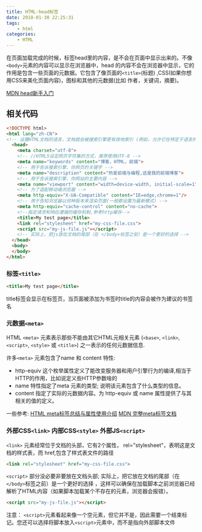 ```yaml
---
title: HTML-head标签
date: 2018-01-30 22:25:31
tags:
    - html
categories:
    - HTML
---
```

在页面加载完成的时候，标签head里的内容，是不会在页面中显示出来的。不像`<body>`元素的内容可以显示在浏览器中，head 的内容不会在浏览器中显示，它的作用是包含一些页面的元数据。它包含了像页面的`<title>`(标题) ,CSS(如果你想用CSS来美化页面内容)，图标和其他的元数据(比如 作者，关键词，摘要)。

<!--more-->
[MDN head新手入门](https://developer.mozilla.org/zh-CN/docs/Learn/HTML/Introduction_to_HTML/The_head_metadata_in_HTML)
## 相关代码
```html
<!DOCTYPE html>
<html lang="zh-CN">
<!-- 设置HTML文档的语言，文档就会被搜索引擎更有效地索引 (例如，允许它在特定于语言的结果中正确显示) -->
  <head>
    <meta charset="utf-8">
    <!-- //HTML5设定网页字符集的方式，推荐使用UTF-8 -->
    <meta name="keywords" content="博客，HTML，前端">
    <!-- 用于告诉搜索引擎，你网页的关键字 -->
    <meta name="description" content="热爱前端与编程,这是我的前端博客">
    <!-- 用于告诉搜索引擎，你网站的主要内容 -->
    <meta name="viewport" content="width=device-width, initial-scale=1">
    <!-- 为了适配移动端浏览器 -->
    <meta http-equiv="X-UA-Compatible" content="IE=edge,chrome=1"/>
    <!-- 用于告知浏览器以何种版本来渲染页面(一般都设置为最新模式) -->
    <meta http-equiv="cache-control" content="no-cache">
    <!--指定请求和响应遵循的缓存机制,参考http缓存-->
    <title>My test page</title>
    <link rel="stylesheet" href="my-css-file.css">
    <script src="my-js-file.js"></script>
    <!-- 实际上，把js放在文档的尾部（在 </body>标签之前）是一个更好的选择 -->
  </head>
  <body>
  </body>
</html>
```

### 标签`<title>`

```html
<title>My test page</title>
```
title标签会显示在标签页，当页面被添加为书签时title的内容会被作为建议的书签名

### 元数据`<meta>`
HTML `<meta>` 元素表示那些不能由其它HTML元相关元素 (`<base>`, `<link>`, `<script>`, `<style>` 或 `<title>`) 之一表示的任何元数据信息.

许多`<meta>` 元素包含了name 和 content 特性:

- http-equiv 这个枚举属性定义了能改变服务器和用户引擎行为的编译,相当于HTTP的作用，比如说定义些HTTP参数啥的
- name 特性指定了meta 元素的类型; 说明该元素包含了什么类型的信息。
- content 指定了实际的元数据内容。为 http-equiv 或 name 属性提供了与其相关的值的定义。

一些参考:
[HTML meta标签总结与属性使用介绍](https://segmentfault.com/a/1190000004279791)
[MDN 完整meta标签文档](https://developer.mozilla.org/zh-CN/docs/Web/HTML/Element/meta) 

### 外部CSS`<link>` 内部CSS`<style>` 外部JS`<script>`

`<link>` 元素经常位于文档的头部，它有2个属性， rel="stylesheet"，表明这是文档的样式表，而 href,包含了样式表文件的路径
```html
<link rel="stylesheet" href="my-css-file.css">
```

`<script>` 部分没必要非要放在文档头部; 实际上，把它放在文档的尾部（在 `</body>`标签之前）是一个更好的选择 ，这样可以确保在加载脚本之前浏览器已经解析了HTML内容（如果脚本加载某个不存在的元素，浏览器会报错）。
```html
<script src="my-js-file.js"></script>
```
注意： `<script>`元素看起来像一个空元素，但它并不是，因此需要一个结束标记。您还可以选择将脚本放入`<script>`元素中，而不是指向外部脚本文件